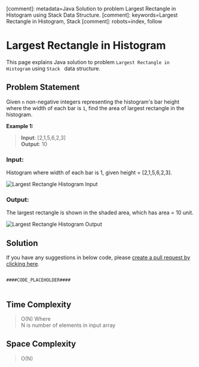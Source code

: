 [comment]: metadata=Java Solution to problem Largest Rectangle in Histogram using Stack Data Structure.
[comment]: keywords=Largest Rectangle in Histogram, Stack
[comment]: robots=index, follow


<h1>Largest Rectangle in Histogram</h1>
<p>
This page explains Java solution to problem <code class="inline">Largest Rectangle in Histogram</code> using <code class="inline">Stack </code> data structure.
</p>


<h2 class="heading">Problem Statement</h2>
<p>
Given <code class="inline">n</code> non-negative integers representing the histogram's bar height where the width of each bar is <code class="inline">1</code>, find the area of largest rectangle in the histogram.
</p>


<b>Example 1:</b>
<blockquote>
<p>
<b>Input</b>: [2,1,5,6,2,3] <br/>
<b>Output</b>: 10 <br/>
</p>
</blockquote>


<h3 class="heading">Input:</h3>
<p>
Histogram where width of each bar is 1, given height = [2,1,5,6,2,3].
</p>
<img title="Largest Rectangle Histogram Input" src="####BASEURL####largest-rectangle-in-histogram/histogram-1.jpg" alt="Largest Rectangle Histogram Input" />

<h3>Output:</h3>
<p>
The largest rectangle is shown in the shaded area, which has area = 10 unit.
</p>
<img title="Largest Rectangle Histogram Output" src="####BASEURL####largest-rectangle-in-histogram/histogram-2.jpg" alt="Largest Rectangle Histogram Output" />


<h2 class="heading">Solution</h2>
If you have any suggestions in below code, please <a href="####LINK_PLACEHOLDER####" target="_blank" rel="noopener noreferrer" class="absolute">create a pull request by clicking here</a>.
<pre>
<code class="language-java">
####CODE_PLACEHOLDER####
</code>
</pre>


<h2 class="heading">Time Complexity</h2>
<blockquote>
<p>
O(N) Where <br />
N is number of elements in input array
</p>
</blockquote>


<h2 class="heading">Space Complexity</h2>
<blockquote>
<p>
O(N)
</p>
</blockquote>